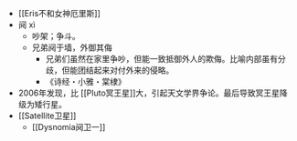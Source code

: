 - [[Eris不和女神厄里斯]]
- 阋 xì
	- 吵架；争斗。
	- 兄弟阋于墙，外御其侮
		- 兄弟们虽然在家里争吵，但能一致抵御外人的欺侮。比喻内部虽有分歧，但能团结起来对付外来的侵略。
		- 《诗经・小雅・棠棣》
- 2006年发现，比 [[Pluto冥王星]]大，引起天文学界争论。最后导致冥王星降级为矮行星。
- [[Satellite卫星]]
	- [[Dysnomia阋卫一]]